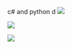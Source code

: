 c# and python
d
![](http://github-profile-summary-cards.vercel.app/api/cards/profile-details?username=maedakatoo&theme=default)

![](https://github-readme-stats.vercel.app/api?username=maedakatoo&show_icons=true&theme=buefy&icon_color=bd96dc)

![](https://github-readme-stats.vercel.app/api/top-langs/?username=maedakatoo&layout=compact)
